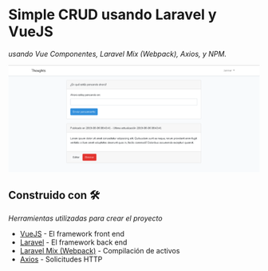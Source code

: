 # Simple CRUD usando Laravel y VueJS
_usando Vue Componentes, Laravel Mix (Webpack), Axios, y NPM._

![screensot demo](public/img/screenshot-demo.png "Screenshot Demo")

## Construido con 🛠️

_Herramientas utilizadas para crear el proyecto_

* [VueJS](https://vuejs.org/v2/guide/components.html) - El framework front end
* [Laravel](https://vuejs.org/v2/guide/components.html) - El framework back end
* [Laravel Mix (Webpack)](https://maven.apache.org/) - Compilación de activos
* [Axios](https://rometools.github.io/rome/) - Solicitudes HTTP
